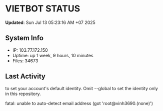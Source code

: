 # VIETBOT STATUS
**Updated**: Sun Jul 13 05:23:16 AM +07 2025

## System Info
- IP: 103.77.172.150
- Uptime: up 1 week, 9 hours, 10 minutes
- Files: 34673

## Last Activity

to set your account's default identity.
Omit --global to set the identity only in this repository.

fatal: unable to auto-detect email address (got 'root@vinh3690.(none)')
